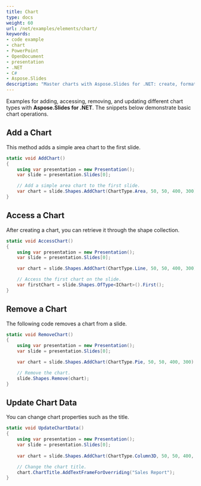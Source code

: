 ```yaml
---
title: Chart
type: docs
weight: 60
url: /net/examples/elements/chart/
keywords:
- code example
- chart
- PowerPoint
- OpenDocument
- presentation
- .NET
- C#
- Aspose.Slides
description: "Master charts with Aspose.Slides for .NET: create, format, bind data, and export charts in PPT, PPTX, and ODP with C# examples."
---
```


Examples for adding, accessing, removing, and updating different chart types with **Aspose.Slides for .NET**. The snippets below demonstrate basic chart operations.

## **Add a Chart**

This method adds a simple area chart to the first slide.

```csharp
static void AddChart()
{
    using var presentation = new Presentation();
    var slide = presentation.Slides[0];

    // Add a simple area chart to the first slide.
    var chart = slide.Shapes.AddChart(ChartType.Area, 50, 50, 400, 300);
}
```

## **Access a Chart**

After creating a chart, you can retrieve it through the shape collection.

```csharp
static void AccessChart()
{
    using var presentation = new Presentation();
    var slide = presentation.Slides[0];

    var chart = slide.Shapes.AddChart(ChartType.Line, 50, 50, 400, 300);

    // Access the first chart on the slide.
    var firstChart = slide.Shapes.OfType<IChart>().First();
}
```

## **Remove a Chart**

The following code removes a chart from a slide.

```csharp
static void RemoveChart()
{
    using var presentation = new Presentation();
    var slide = presentation.Slides[0];

    var chart = slide.Shapes.AddChart(ChartType.Pie, 50, 50, 400, 300);

    // Remove the chart.
    slide.Shapes.Remove(chart);
}
```

## **Update Chart Data**

You can change chart properties such as the title.

```csharp
static void UpdateChartData()
{
    using var presentation = new Presentation();
    var slide = presentation.Slides[0];
    
    var chart = slide.Shapes.AddChart(ChartType.Column3D, 50, 50, 400, 300);

    // Change the chart title.
    chart.ChartTitle.AddTextFrameForOverriding("Sales Report");
}
```
